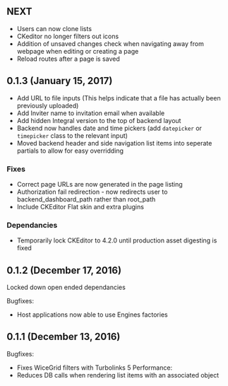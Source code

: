 ## NEXT
- Users can now clone lists
- CKeditor no longer filters out icons
- Addition of unsaved changes check when navigating away from webpage when editing or creating a page
- Reload routes after a page is saved

## 0.1.3 (January 15, 2017)
- Add URL to file inputs (This helps indicate that a file has actually been previously uploaded)
- Add Inviter name to invitation email when available
- Add hidden Integral version to the top of backend layout
- Backend now handles date and time pickers (add `datepicker` or `timepicker` class to the relevant input)
- Moved backend header and side navigation list items into seperate partials to allow for easy overridding
### Fixes
- Correct page URLs are now generated in the page listing
- Authorization fail redirection - now redirects user to backend_dashboard_path rather than root_path
- Include CKEditor Flat skin and extra plugins
### Dependancies
- Temporarily lock CKEditor to 4.2.0 until production asset digesting is fixed

## 0.1.2 (December 17, 2016)
Locked down open ended dependancies

Bugfixes:
  - Host applications now able to use Engines factories

## 0.1.1 (December 13, 2016)

Bugfixes:
  - Fixes WiceGrid filters with Turbolinks 5
Performance:
  - Reduces DB calls when rendering list items with an associated object
